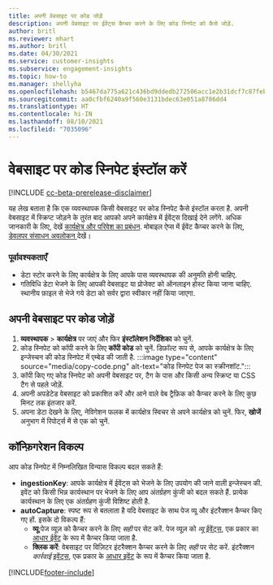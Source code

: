 ```yaml
---
title: अपनी वेबसाइट पर कोड जोड़ें
description: अपनी वेबसाइट पर ईवेंट्स कैप्चर करने के लिए कोड स्निपेट को कैसे जोड़ें.
author: britl
ms.reviewer: mhart
ms.author: britl
ms.date: 04/30/2021
ms.service: customer-insights
ms.subservice: engagement-insights
ms.topic: how-to
ms.manager: shellyha
ms.openlocfilehash: b5467da775a621c436bd9ddedb272506acc1e2b31dcf7c87feb5dd11e2daae2b
ms.sourcegitcommit: aa0cfbf6240a9f560e3131bdec63e051a8786dd4
ms.translationtype: HT
ms.contentlocale: hi-IN
ms.lasthandoff: 08/10/2021
ms.locfileid: "7035096"
---
```

# <a name="install-the-code-snippet-on-a-website"></a>वेबसाइट पर कोड स्निपेट इंस्टॉल करें

[!INCLUDE [cc-beta-prerelease-disclaimer](includes/cc-beta-prerelease-disclaimer.md)]

यह लेख बताता है कि एक व्यवस्थापक किसी वेबसाइट पर कोड स्निपेट कैसे इंस्टॉल करता है. अपनी वेबसाइट में स्क्रिप्ट जोड़ने के तुरंत बाद आपको अपने कार्यक्षेत्र में ईवेंट्स दिखाई देने लगेंगे. अधिक जानकारी के लिए, देखें [कार्यक्षेत्र और परिवेश का प्रबंधन](manage-environments-workspaces.md). मोबाइल ऐप्स में ईवेंट कैप्चर करने के लिए, [डेवलपर संसाधन अवलोकन ](developer-resources.md) देखें।


### <a name="prerequisites"></a>पूर्वावश्यकताएँ

* डेटा स्टोर करने के लिए कार्यक्षेत्र के लिए आपके पास व्यवस्थापक की अनुमति होनी चाहिए.
* गतिविधि डेटा भेजने के लिए आपकी वेबसाइट या प्रोजेक्ट को ऑनलाइन होस्ट किया जाना चाहिए. स्थानीय फ़ाइल से भेजे गये डेटा को सर्वर द्वारा स्वीकार नहीं किया जाएगा.


## <a name="add-code-to-your-website"></a>अपनी वेबसाइट पर कोड जोड़ें
1.  **व्यवस्थापक** > **कार्यक्षेत्र** पर जाएं और फिर **इंस्टॉलेशन निर्देशिका** को चुनें.
1. कोड स्निपेट को कॉपी करने के लिए **कॉपी कोड** को चुनें. डिफ़ॉल्ट रूप से, आपके कार्यक्षेत्र के लिए इन्जेस्चन की कोड स्निपेट में एम्बेड की जाती है.
:::image type="content" source="media/copy-code.png" alt-text="कोड स्निपेट पेज का स्क्रीनशॉट.":::
3. कॉपी किए गए कोड स्निपेट को अपनी वेबसाइट पर, टैग के पास <head> और किसी अन्य स्क्रिप्ट या CSS टैग से पहले जोड़ें.
4.  अपनी अपडेटेड वेबसाइट को प्रकाशित करें और आने वाले वेब ट्रैफ़िक को कैप्चर करने के लिए कुछ मिनट तक इंतजार करें.
5.  अपना डेटा देखने के लिए, नेविगेशन फलक में कार्यक्षेत्र स्विचर से अपने कार्यक्षेत्र को चुनें. फिर, **खोजें** अनुभाग में रिपोर्ट्स में से एक को चुनें.

## <a name="configuration-options"></a>कॉन्फ़िगरेशन विकल्प

आप कोड स्निपेट में निम्नलिखित विन्यास विकल्प बदल सकते हैं:

- **ingestionKey**: आपके कार्यक्षेत्र में ईवेंट्स को भेजने के लिए उपयोग की जाने वाली इन्जेस्चन की. इवेंट को किसी भिन्न कार्यस्थान पर भेजने के लिए आप अंतर्ग्रहण कुंजी को बदल सकते हैं. प्रत्येक कार्यस्थान के लिए एक अंतर्ग्रहण कुंजी विशिष्ट होती है. 
- **autoCapture**: स्पष्ट रूप से बतलाता है यदि वेबसाइट के साथ पेज व्यू और इंटरैक्शन कैप्चर किए गए हों. इसके दो विकल्प हैं:
    - **व्यू**:पेज व्यूज़ को कैप्चर करने के लिए *सही* पर सेट करें. पेज व्यूज़ को *व्यू* [ईवेंट्स](glossary.md#event), एक प्रकार का [आधार ईवेंट](glossary.md#base-event) के रूप में कैप्चर किया जाता है.
    - **क्लिक करें**: वेबसाइट पर विज़िटर इंटरैक्शन कैप्चर करने के लिए *सही* पर सेट करें. इंटरैक्शन *कार्रवाई* [इवेंट्स](glossary.md#event), एक प्रकार के [आधार इवेंट](glossary.md#base-event) के रूप में कैप्चर किया जाता है.

[!INCLUDE[footer-include](../includes/footer-banner.md)]

